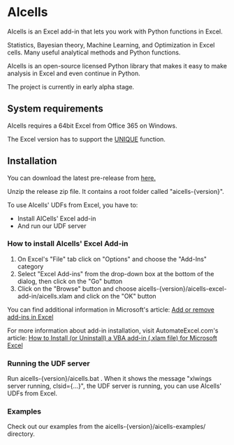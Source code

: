 # AIcells

AIcells is an Excel add-in that lets you work with Python functions in Excel.

Statistics, Bayesian theory, Machine Learning, and Optimization in Excel cells. Many useful analytical methods and Python functions.

AIcells is an open-source licensed Python library that makes it easy to make analysis in Excel and even continue in Python.

The project is currently in early alpha stage.


## System requirements

AIcells requires a 64bit Excel from Office 365 on Windows.

The Excel version has to support the [UNIQUE](https://support.office.com/en-us/article/unique-function-c5ab87fd-30a3-4ce9-9d1a-40204fb85e1e) function.

## Installation

You can download the latest pre-release from [here.](https://github.com/aicells/aicells/releases)

Unzip the release zip file. It contains a root folder called "aicells-{version}".

To use AIcells' UDFs from Excel, you have to:
*	Install AICells' Excel add-in
*	And run our UDF server

### How to install AIcells' Excel Add-in

1.	On Excel's "File" tab click on "Options" and choose the "Add-Ins" category
2.	Select "Excel Add-ins" from the drop-down box at the bottom of the dialog, then click on the "Go" button
3.	Click on the "Browse" button and choose aicells-{version}/aicells-excel-add-in/aicells.xlam and click on the "OK" button

You can find additional information in Microsoft's article: [Add or remove add-ins in Excel](https://support.office.com/en-us/article/add-or-remove-add-ins-in-excel-0af570c4-5cf3-4fa9-9b88-403625a0b460)

For more information about add-in installation, visit AutomateExcel.com's article:  [How to Install (or Uninstall) a VBA add-in (.xlam file) for Microsoft Excel](https://www.automateexcel.com/vba/install-add-in)

### Running the UDF server

Run aicells-{version}/aicells.bat . When it shows the message "xlwings server running, clsid={...}", 
the UDF server is running, you can use AIcells' UDFs from Excel.

### Examples

Check out our examples from the aicells-{version}/aicells-examples/ directory.


 
